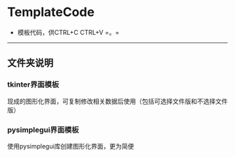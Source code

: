# TemplateCode
 - 模板代码，供CTRL+C CTRL+V =。= 
------
## 文件夹说明



### tkinter界面模板
现成的图形化界面，可复制修改相关数据后使用（包括可选择文件版和不选择文件版）

### pysimplegui界面模板
使用pysimplegui库创建图形化界面，更为简便